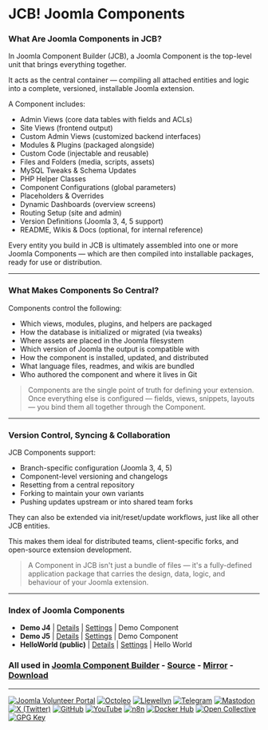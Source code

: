 # JCB! Joomla Components

### What Are Joomla Components in JCB?
In Joomla Component Builder (JCB), a Joomla Component is the top-level unit that brings everything together.

It acts as the central container — compiling all attached entities and logic into a complete, versioned, installable Joomla extension.

A Component includes:

- Admin Views (core data tables with fields and ACLs)
- Site Views (frontend output)
- Custom Admin Views (customized backend interfaces)
- Modules & Plugins (packaged alongside)
- Custom Code (injectable and reusable)
- Files and Folders (media, scripts, assets)
- MySQL Tweaks & Schema Updates
- PHP Helper Classes
- Component Configurations (global parameters)
- Placeholders & Overrides
- Dynamic Dashboards (overview screens)
- Routing Setup (site and admin)
- Version Definitions (Joomla 3, 4, 5 support)
- README, Wikis & Docs (optional, for internal reference)

Every entity you build in JCB is ultimately assembled into one or more Joomla Components — which are then compiled into installable packages, ready for use or distribution.

---
### What Makes Components So Central?
Components control the following:

- Which views, modules, plugins, and helpers are packaged
- How the database is initialized or migrated (via tweaks)
- Where assets are placed in the Joomla filesystem
- Which version of Joomla the output is compatible with
- How the component is installed, updated, and distributed
- What language files, readmes, and wikis are bundled
- Who authored the component and where it lives in Git

> Components are the single point of truth for defining your extension. Once everything else is configured — fields, views, snippets, layouts — you bind them all together through the Component.

---
### Version Control, Syncing & Collaboration
JCB Components support:

- Branch-specific configuration (Joomla 3, 4, 5)
- Component-level versioning and changelogs
- Resetting from a central repository
- Forking to maintain your own variants
- Pushing updates upstream or into shared team forks

They can also be extended via init/reset/update workflows, just like all other JCB entities.

This makes them ideal for distributed teams, client-specific forks, and open-source extension development.

> A Component in JCB isn't just a bundle of files — it's a fully-defined application package that carries the design, data, logic, and behaviour of your Joomla extension.

---
### Index of Joomla Components


 - **Demo J4** | [Details](src/joomla_component/d7d3bc04-6272-470a-91d1-e091ecb10ab6) | [Settings](src/joomla_component/d7d3bc04-6272-470a-91d1-e091ecb10ab6/item.json) | Demo Component
 - **Demo J5** | [Details](src/joomla_component/efde995e-60aa-4b39-b644-44349dfb660d) | [Settings](src/joomla_component/efde995e-60aa-4b39-b644-44349dfb660d/item.json) | Demo Component
 - **HelloWorld (public)** | [Details](src/joomla_component/3745af8f-f96b-4e17-831e-eb4062cd4389) | [Settings](src/joomla_component/3745af8f-f96b-4e17-831e-eb4062cd4389/item.json) | Hello World

### All used in [Joomla Component Builder](https://www.joomlacomponentbuilder.com) - [Source](https://git.vdm.dev/joomla/Component-Builder) - [Mirror](https://github.com/vdm-io/Joomla-Component-Builder) - [Download](https://git.vdm.dev/joomla/pkg-component-builder/releases)

---
[![Joomla Volunteer Portal](https://img.shields.io/badge/-Joomla-gold?logo=joomla)](https://volunteers.joomla.org/joomlers/1396-llewellyn-van-der-merwe "Join Llewellyn on the Joomla Volunteer Portal: Shaping the Future Together!") [![Octoleo](https://img.shields.io/badge/-Octoleo-black?logo=linux)](https://git.vdm.dev/octoleo "--quiet") [![Llewellyn](https://img.shields.io/badge/-Llewellyn-ffffff?logo=gitea)](https://git.vdm.dev/Llewellyn "Collaborate and Innovate with Llewellyn on Git: Building a Better Code Future!") [![Telegram](https://img.shields.io/badge/-Telegram-blue?logo=telegram)](https://t.me/Joomla_component_builder "Join Llewellyn and the Community on Telegram: Building Joomla Components Together!") [![Mastodon](https://img.shields.io/badge/-Mastodon-9e9eec?logo=mastodon)](https://joomla.social/@llewellyn "Connect and Engage with Llewellyn on Joomla Social: Empowering Communities, One Post at a Time!") [![X (Twitter)](https://img.shields.io/badge/-X-black?logo=x)](https://x.com/llewellynvdm "Join the Conversation with Llewellyn on X: Where Ideas Take Flight!") [![GitHub](https://img.shields.io/badge/-GitHub-181717?logo=github)](https://github.com/Llewellynvdm "Build, Innovate, and Thrive with Llewellyn on GitHub: Turning Ideas into Impact!") [![YouTube](https://img.shields.io/badge/-YouTube-ff0000?logo=youtube)](https://www.youtube.com/@OctoYou "Explore, Learn, and Create with Llewellyn on YouTube: Your Gateway to Inspiration!") [![n8n](https://img.shields.io/badge/-n8n-black?logo=n8n)](https://n8n.io/creators/octoleo "Effortless Automation and Impactful Workflows with Llewellyn on n8n!") [![Docker Hub](https://img.shields.io/badge/-Docker-grey?logo=docker)](https://hub.docker.com/u/llewellyn "Llewellyn on Docker: Containerize Your Creativity!") [![Open Collective](https://img.shields.io/badge/-Donate-green?logo=opencollective)](https://opencollective.com/joomla-component-builder "Donate towards JCB: Help Llewellyn financially so he can continue developing this great tool!") [![GPG Key](https://img.shields.io/badge/-GPG-blue?logo=gnupg)](https://git.vdm.dev/Llewellyn/gpg "Unlock Trust and Security with Llewellyn's GPG Key: Your Gateway to Verified Connections!")